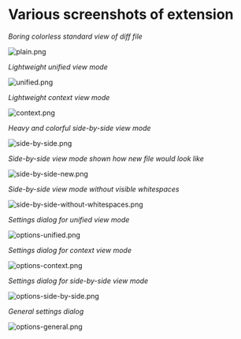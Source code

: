 # Various screenshots of extension #



_Boring colorless standard view of diff file_

![plain.png](plain.png)



_Lightweight unified view mode_

![unified.png](unified.png)



_Lightweight context view mode_

![context.png](context.png)



_Heavy and colorful side-by-side view mode_

![side-by-side.png](side-by-side.png)



_Side-by-side view mode shown how new file would look like_

![side-by-side-new.png](side-by-side-new.png)



_Side-by-side view mode without visible whitespaces_

![side-by-side-without-whitespaces.png](side-by-side-without-whitespaces.png)



_Settings dialog for unified view mode_

![options-unified.png](options-unified.png)



_Settings dialog for context view mode_

![options-context.png](options-context.png)



_Settings dialog for side-by-side view mode_

![options-side-by-side.png](options-side-by-side.png)



_General settings dialog_

![options-general.png](options-general.png)

